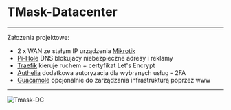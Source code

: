 # TMask-Datacenter

--------------------------

Założenia projektowe:

- 2 x WAN ze stałym IP urządzenia [Mikrotik](https://mikrotik.com/)
- [Pi-Hole](https://pi-hole.net/) DNS blokujacy niebezpieczne adresy i reklamy
- [Traefik](https://traefik.io/) kieruje ruchem + certyfikat Let's Encrypt
- [Authelia](https://www.authelia.com/) dodatkowa autoryzacja dla wybranych usług - 2FA
- [Guacamole](https://guacamole.apache.org/) opcjonalnie do zarządzania infrastrukturą poprzez www


----------------------------

![Tmask-DC](https://user-images.githubusercontent.com/75216446/153126428-241135cb-650d-4f6f-b555-4e025b88a718.png)


